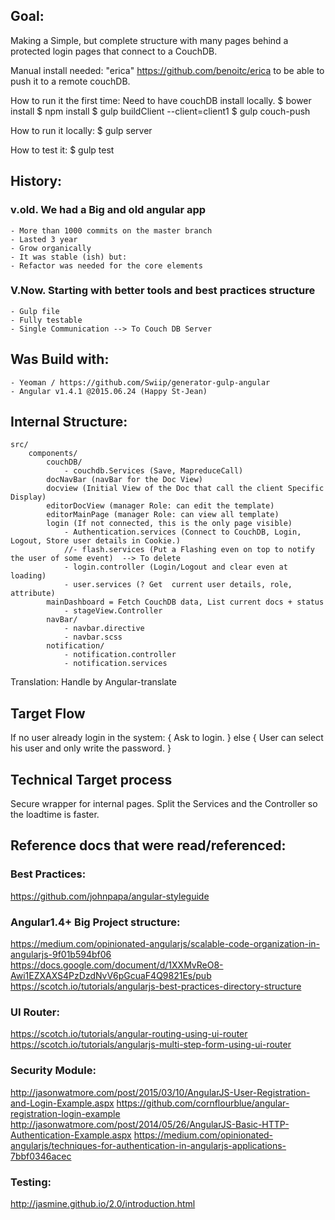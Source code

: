 ## Goal:
Making a Simple, but complete structure with many pages behind a protected login pages that connect to a CouchDB.

Manual install needed: 
"erica" https://github.com/benoitc/erica to be able to push it to a remote couchDB. 

How to run it the first time:
Need to have couchDB install locally.
$ bower install
$ npm install
$ gulp buildClient --client=client1
$ gulp couch-push

How to run it locally:
$ gulp server

How to test it:
$ gulp test


## History:
### v.old. We had a Big and old angular app 
	- More than 1000 commits on the master branch
	- Lasted 3 year
	- Grow organically
	- It was stable (ish) but:
	- Refactor was needed for the core elements
	
### V.Now. Starting with better tools and best practices structure
	- Gulp file 
	- Fully testable
	- Single Communication --> To Couch DB Server



## Was Build with: 
	- Yeoman / https://github.com/Swiip/generator-gulp-angular
	- Angular v1.4.1 @2015.06.24 (Happy St-Jean)

## Internal Structure:
	src/
		components/
			couchDB/
				- couchdb.Services (Save, MapreduceCall)
			docNavBar (navBar for the Doc View)
			docview (Initial View of the Doc that call the client Specific Display)
			editorDocView (manager Role: can edit the template)
			editorMainPage (manager Role: can view all template)
			login (If not connected, this is the only page visible)
				- Authentication.services (Connect to CouchDB, Login, Logout, Store user details in Cookie.)
				//- flash.services (Put a Flashing even on top to notify the user of some event)  --> To delete
				- login.controller (Login/Logout and clear even at loading)
				- user.services (? Get  current user details, role, attribute)
			mainDashboard = Fetch CouchDB data, List current docs + status
				- stageView.Controller
			navBar/
				- navbar.directive
				- navbar.scss
			notification/
				- notification.controller
				- notification.services

Translation: Handle by Angular-translate

## Target Flow
If no user already login in the system: {
	Ask to login.
} else {
	User can select his user and only write the password. 
}


## Technical Target process
Secure wrapper for internal pages.
Split the Services and the Controller so the loadtime is faster.


## Reference docs that were read/referenced:
### Best Practices:
https://github.com/johnpapa/angular-styleguide

### Angular1.4+ Big Project structure:
https://medium.com/opinionated-angularjs/scalable-code-organization-in-angularjs-9f01b594bf06
https://docs.google.com/document/d/1XXMvReO8-Awi1EZXAXS4PzDzdNvV6pGcuaF4Q9821Es/pub
https://scotch.io/tutorials/angularjs-best-practices-directory-structure

### UI Router:
https://scotch.io/tutorials/angular-routing-using-ui-router
https://scotch.io/tutorials/angularjs-multi-step-form-using-ui-router

### Security Module:
http://jasonwatmore.com/post/2015/03/10/AngularJS-User-Registration-and-Login-Example.aspx
https://github.com/cornflourblue/angular-registration-login-example
http://jasonwatmore.com/post/2014/05/26/AngularJS-Basic-HTTP-Authentication-Example.aspx
https://medium.com/opinionated-angularjs/techniques-for-authentication-in-angularjs-applications-7bbf0346acec

### Testing:
http://jasmine.github.io/2.0/introduction.html
